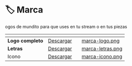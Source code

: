 # 🏷️ Marca

ogos de mundito para que uses en tu stream o en tus piezas

<table data-view="cards"><thead><tr><th></th><th></th><th></th><th data-hidden data-card-cover data-type="files"></th></tr></thead><tbody><tr><td><strong>Logo completo</strong></td><td><a href="https://raw.githubusercontent.com/mochos/mundito.github.io/main/marca/Mundito-logo-1200.png">Descargar</a></td><td></td><td><a href="../.gitbook/assets/marca-logo.png">marca-logo.png</a></td></tr><tr><td><strong>Letras</strong></td><td><a href="https://raw.githubusercontent.com/mochos/mundito.github.io/main/marca/Mundito-logo-texto-1200.png">Descargar</a></td><td></td><td><a href="../.gitbook/assets/marca-letras.png">marca-letras.png</a></td></tr><tr><td>Icono</td><td><a href="https://raw.githubusercontent.com/mochos/mundito.github.io/main/marca/Mundito-icono-1200.png">Descargar</a></td><td></td><td><a href="../.gitbook/assets/marca-icono.png">marca-icono.png</a></td></tr></tbody></table>
